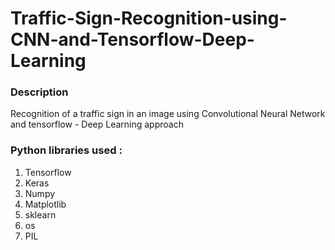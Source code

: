 # Traffic-Sign-Recognition-using-CNN-and-Tensorflow-Deep-Learning
### Description
Recognition of a traffic sign in an image using Convolutional Neural Network and tensorflow - Deep Learning approach

### Python libraries used :

1. Tensorflow
2. Keras
3. Numpy
4. Matplotlib
5. sklearn
6. os
7. PIL
